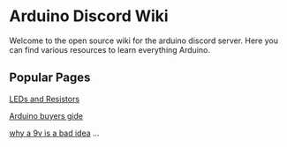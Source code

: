 # Arduino Discord Wiki
Welcome to the open source wiki for the arduino discord server. Here you can find various resources to learn everything Arduino.

## Popular Pages

[LEDs and Resistors](ledResistors.md)

[Arduino buyers gide](arduinobuyersgide.md)

[why a 9v is a bad idea](9vwhybadidea.md)
...
